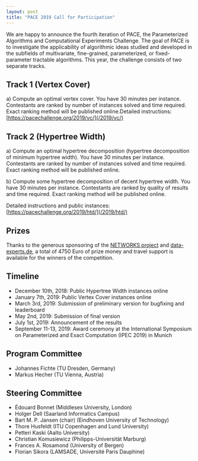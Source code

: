 ```yaml
---
layout: post
title: "PACE 2019 Call for Participation"
---
```


We are happy to announce the fourth iteration of PACE, the Parameterized Algorithms and Computational Experiments Challenge.
The goal of PACE is to investigate the applicability of algorithmic ideas studied and developed in the subfields of multivariate, fine-grained, parameterized, or fixed-parameter tractable algorithms. This year, the challenge consists of two separate tracks.

## Track 1 (Vertex Cover)

a) Compute an optimal vertex cover. You have 30 minutes per instance. Contestants are ranked by number of instances solved and time required. Exact ranking method will be published online.Detailed instructions: [https://pacechallenge.org/2019/vc/](/2019/vc/)

## Track 2 (Hypertree Width)

a) Compute an optimal hypertree decomposition (hypertree decomposition of minimum hypertree width). You have 30 minutes per instance. Contestants are ranked by number of instances solved and time required. Exact ranking method will be published online.

b) Compute some hypertree decomposition of decent hypertree width. You have 30 minutes per instance. Contestants are ranked by quality of results and time required. Exact ranking method will be published online.

Detailed instructions and public instances: [https://pacechallenge.org/2019/htd/](/2019/htd/)

## Prizes
Thanks to the generous sponsoring of the [NETWORKS project](https://pacechallenge.org/2019/vc/) and [data-experts.de](https://data-experts.de), a total of 4750 Euro of prize money and travel support is available for the winners of the competition.

## Timeline

- December 10th, 2018: Public Hypertree Width instances online
- January 7th, 2019: Public Vertex Cover instances online
- March 3rd, 2019: Submission of preliminary version for bugfixing and leaderboard
- May 2nd, 2019: Submission of final version
- July 1st, 2019: Announcement of the results
- September 11-13, 2019: Award ceremony at the International Symposium on Parameterized and Exact Computation (IPEC 2019) in Munich

## Program Committee

- Johannes Fichte (TU Dresden, Germany)
- Markus Hecher (TU Vienna, Austria)

## Steering Committee

- Édouard Bonnet (Middlesex University, London)
- Holger Dell (Saarland Informatics Campus)
- Bart M. P. Jansen (chair) (Eindhoven University of Technology)
- Thore Husfeldt (ITU Copenhagen and Lund University)
- Petteri Kaski (Aalto University)
- Christian Komusiewicz (Philipps-Universität Marburg)
- Frances A. Rosamond (University of Bergen)
- Florian Sikora (LAMSADE, Université Paris Dauphine)
